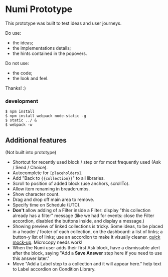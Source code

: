 # Numi Prototype

This prototype was built to test ideas and user journeys.

Do use:

* the ideas;
* the implementations details;
* the hints contained in the popovers.

Do not use:

* the code;
* the look and feel.

Thanks! :)

### development

```
$ npm install
$ npm install webpack node-static -g
$ static ../ &
$ webpack -w
```

## Additional features

(Not built into prototype)

* Shortcut for recently used block / step or for most frequently used (Ask / Send / Choice).
* Autocomplete for `[placeholders]`.
* Add "Back to `{{collection}}`" to all libraries.
* Scroll to position of added block (use anchors, scrollTo).
* Allow item renaming in breadcrumbs.
* Show character count.
* Drag and drop off main area to remove.
* Specify time on Schedule (UTC).
* **Don't** allow adding of a Filter inside a Filter: display "this collection already has a filter" message (like we had for events: close the Filter accordion, disabled the buttons inside, and display a message.)
* Showing preview of linked collections is tricky. Some ideas, to be placed in a header / footer of each collection, on the dashboard: a list of links; a button-y list of links; use an accordion to make it visually cleaner. [quick mock-up](https://trello-attachments.s3.amazonaws.com/55a8eee78fd1ef63c610d001/2560x1240/607b529d4966bf7cb6ad4befe3c2b472/linked-collections.png). Microcopy needs work!
* When the Numi user adds their first Ask block, have a dismissable alert after the block, saying "Add a **Save Answer** step here if you need to use this answer later."
* Move "Add a Label step to a collection and it will appear here." help text to Label accordion on Condition Library.
